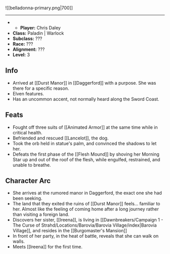 ![[belladonna-primary.png|700]]

---
* * **Player:** Chris Daley
* **Class:** Paladin | Warlock
* **Subclass:** ???
* **Race:** ???
* **Alignment:** ???
* **Level:** 3

## Info
* Arrived at [[Durst Manor]] in [[Daggerford]] with a purpose. She was there for a specific reason.
* Elven features.
* Has an uncommon accent, not normally heard along the Sword Coast.

## Feats
* Fought off three suits of [[Animated Armor]] at the same time while in critical health.
* Befriended and rescued [[Lancelot]], the dog.
* Took the orb held in statue's palm, and convinced the shadows to let her.
* Defeats the first phase of the [[Flesh Mound]] by shoving her Morning Star up and out of the roof of the flesh, while engulfed, restrained, and unable to breathe.

## Character Arc
* She arrives at the rumored manor in Daggerford, the exact one she had been seeking.
* The land that they exited the ruins of [[Durst Manor]] feels... familiar to her. Almost like the feeling of coming home after a long journey rather than visiting a foreign land.
* Discovers her sister, [[Ireena]], is living in [[Dawnbreakers/Campaign 1 - The Curse of Strahd/Locations/Barovia/Barovia Village/index|Barovia Village]], and resides in the [[Burgomaster's Mansion]]
* In front of her party, in the heat of battle, reveals that she can walk on walls.
* Meets [[Ireena]] for the first time.
